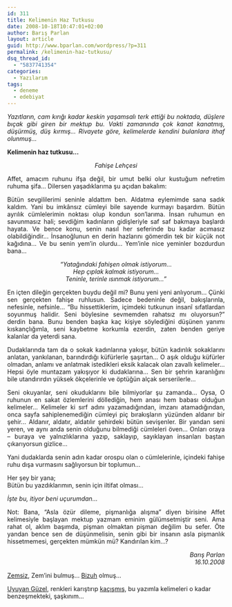 ```yaml
---
id: 311
title: Kelimenin Haz Tutkusu
date: 2008-10-18T10:47:01+02:00
author: Barış Parlan
layout: article
guid: http://www.bparlan.com/wordpress/?p=311
permalink: /kelimenin-haz-tutkusu/
dsq_thread_id:
  - "5837741354"
categories:
  - Yazılarım
tags:
  - deneme
  - edebiyat
---
```


<p style="text-align: justify;">
  <em>Yazıtların, cam kırığı kadar keskin yaşamsalı terk ettiği bu noktada, düşlere bıçak gibi giren bir mektup bu. Vakti zamanında çok kanat kanatmış, düşürmüş, düş kırmış&#8230; Rivayete göre, kelimelerde kendini bulanlara ithaf olunmuş&#8230;</em>
</p>

**Kelimenin haz tutkusu...**

<p style="text-align: center;">
  <em>Fahişe Lehçesi<!--more--></em>
</p>

<p style="text-align: justify;">
  Affet, amacım ruhunu ifşa değil, bir umut belki olur kustuğum nefretim ruhuma şifa... Dilersen yaşadıklarıma şu açıdan bakalım:
</p>

<p style="text-align: justify;">
  Bütün sevgililerimi seninle aldattım ben. Aldatma eylemimde sana sadık kaldım. Yani bu imkânsız cümleyi bile sayende kurmayı başardım. Bütün ayrılık cümlelerimin noktası olup kondun son’larıma. İnsan ruhumun en savunmasız hali; sevdiğim kadınların gidişleriyle saf saf bakmaya başlardı hayata. Ve bence konu, senin nasıl her seferinde bu kadar acımasız olabildiğindir... İnsanoğlunun en derin hazlarını gömerdin tek bir küçük not kağıdına... Ve bu senin yem’in olurdu... Yem’inle nice yeminler bozdurdun bana...
</p>

<p style="text-align: center;">
  <em>“Yatağındaki fahişen olmak istiyorum...<br /> Hep çıplak kalmak istiyorum...<br /> Teninle, terinle ısınmak istiyorum...”</em>
</p>

<p style="text-align: center;">
  <!--more-->
</p>

<p style="text-align: justify;">
  En içten dileğin gerçekten buydu değil mi? Bunu yeni yeni anlıyorum... Çünki sen gerçekten fahişe ruhlusun. Sadece bedeninle değil, bakışlarınla, nefesinle, nefsinle... “Bu hissettiklerim, içimdeki tutkunun insanî sıfatlardan soyunmuş halidir. Seni böylesine sevmemden rahatsız mı oluyorsun?” derdin bana. Bunu benden başka kaç kişiye söylediğini düşünen yanımı kıskançlığımla, seni kaybetme korkumla ezerdin, zaten benden geriye kalanlar da yeterdi sana.
</p>

<p style="text-align: justify;">
  Dudaklarında tam da o sokak kadınlarına yakışır, bütün kadınlık sokaklarını anlatan, yankılanan, barındırdığı küfürlerle şaşırtan... O aşık olduğu küfürler olmadan, anlamı ve anlatmak istedikleri eksik kalacak olan zavallı kelimeler... Hepsi öyle muntazam yakışıyor ki dudaklarına... Sen bir şehrin karanlığını bile utandırırdın yüksek ökçelerinle ve öptüğün alçak serserilerle...
</p>

<p style="text-align: justify;">
  Seni okuyanlar, seni okuduklarını bile bilmiyorlar şu zamanda... Oysa, O ruhunun en sakat özlemlerini döllediğin, hem anası hem babası olduğun kelimeler... Kelimeler ki sırf adını yazamadığından, imzanı atamadığından, onca sayfa sahiplenemediğin cümleyi piç bırakışların yüzünden aldanır bir şehir... Aldanır, aldatır, aldatılır şehirdeki bütün sevişenler. Bir yandan seni yeren, ve aynı anda senin olduğunu bilmediği cümleleri öven... Onları oraya – buraya ve yalnızlıklarına yazıp, saklayıp, sayıklayan insanları baştan çıkarıyorsun gizlice...
</p>

<p style="text-align: justify;">
  Yani dudaklarda senin adın kadar orospu olan o cümlelerinle, içindeki fahişe ruhu dışa vurmasını sağlıyorsun bir toplumun...
</p>

<p style="text-align: justify;">
  Her şey bir yana;<br /> Bütün bu yazdıklarımın, senin için iltifat olması...
</p>

<p style="text-align: justify;">
  <em>İşte bu, itiyor beni uçurumdan...</em>
</p>

<p style="text-align: justify;">
  Not: Bana, “Asla özür dileme, pişmanlığa alışma” diyen birisine Affet kelimesiyle başlayan mektup yazmam eminim gülümsetmiştir seni. Ama rahat ol, aklım başımda, pişman olmaktan pişman değilim bu sefer. Öte yandan bence sen de düşünmelisin, senin gibi bir insanın asla pişmanlık hissetmemesi, gerçekten mümkün mü? Kandırılan kim...?
</p>

<p style="text-align: right;">
  <em>Barış Parlan<br /> 16.10.2008</em>
</p>

<p style="text-align: left;">
  <a title="Zemsiz @ DeviantArt" href="http://zemsiz.deviantart.com/" target="_blank">Zemsiz</a>, Zem&#8217;ini bulmuş&#8230; <a title="Bizuh @ DeviantArt" href="http://bizuh.deviantart.com/" target="_blank">Bizuh</a> olmuş&#8230;
</p>

<p style="text-align: left;">
  <a title="Uyuyan Güzel" href="http://www.uyuyanquzel.com/" target="_blank">Uyuyan Güzel</a>, renkleri karıştırıp <a title="Kaçış @ Uyuyan Güzel - Maça Kızı" href="http://www.uyuyanquzel.com/?p=191" target="_blank">kaçışmış</a>, bu yazımla kelimeleri o kadar benzeşmekteki, şaşkınım&#8230;<a href="http://www.bparlan.com/wordpress/wp-content/uploads/2008-10-18-kedi.jpg"><br /> </a>
</p>
